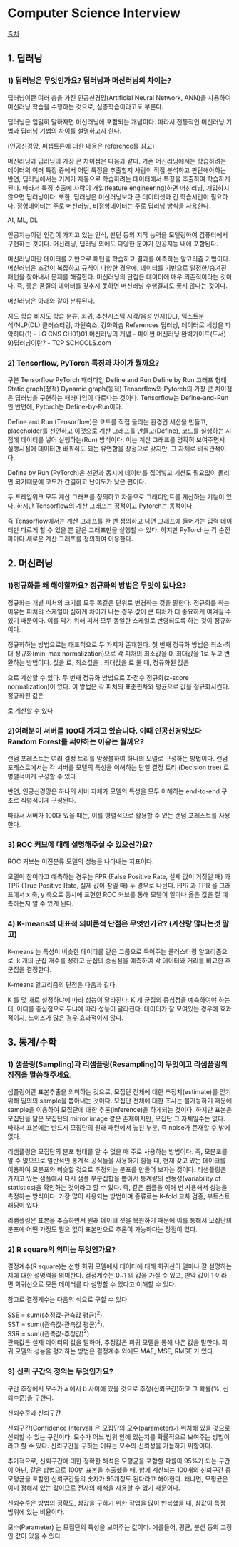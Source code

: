 # Computer Science Interview

[출처](https://github.com/boost-devs/ai-tech-interview)

## 1. 딥러닝

### 1) 딥러닝은 무엇인가요? 딥러닝과 머신러닝의 차이는?
딥러닝이란 여러 층을 가진 인공신경망(Artificial Neural Network, ANN)을 사용하여 머신러닝 학습을 수행하는 것으로, 심층학습이라고도 부른다. <br>

딥러닝은 엄밀히 말하자면 머신러닝에 포함되는 개념이다. 따라서 전통적인 머신러닝 기법과 딥러닝 기법의 차이를 설명하고자 한다.<br>

(인공신경망, 퍼셉트론에 대한 내용은 reference를 참고)<br>

머신러닝과 딥러닝의 가장 큰 차이점은 다음과 같다. 기존 머신러닝에서는 학습하려는 데이터의 여러 특징 중에서 어떤 특징을 추출할지 사람이 직접 분석하고 판단해야하는 반면, 딥러닝에서는 기계가 자동으로 학습하려는 데이터에서 특징을 추출하여 학습하게 된다. 따라서 특징 추출에 사람이 개입(feature engineering)하면 머신러닝, 개입하지 않으면 딥러닝이다. 또한, 딥러닝은 머신러닝보다 큰 데이터셋과 긴 학습시간이 필요하다. 정형데이터는 주로 머신러닝, 비정형데이터는 주로 딥러닝 방식을 사용한다.<br>

AI, ML, DL



인공지능이란 인간이 가지고 있는 인식, 판단 등의 지적 능력을 모델링하여 컴퓨터에서 구현하는 것이다. 머신러닝, 딥러닝 외에도 다양한 분야가 인공지능 내에 포함된다.

머신러닝이란 데이터를 기반으로 패턴을 학습하고 결과를 예측하는 알고리즘 기법이다. 머신러닝은 조건이 복잡하고 규칙이 다양한 경우에, 데이터를 기반으로 일정한/숨겨진 패턴을 찾아내서 문제를 해결한다. 머신러닝의 단점은 데이터에 매우 의존적이라는 것이다. 즉, 좋은 품질의 데이터를 갖추지 못하면 머신러닝 수행결과도 좋지 않다는 것이다.<br>

머신러닝은 아래와 같이 분류된다.<br>

지도 학습	비지도 학습
분류, 회귀, 추천시스템
시각/음성 인지(DL), 텍스트분석/NLP(DL)	클러스터링, 차원축소, 강화학습
References
딥러닝, 데이터로 세상을 파악하다(1) - LG CNS
CH01)01.머신러닝의 개념 - 파이썬 머신러닝 완벽가이드(도서)
9)딥러닝이란? - TCP SCHOOLS.com

### 2) Tensorflow, PyTorch 특징과 차이가 뭘까요?
구분	Tensorflow	PyTorch
패러다임	Define and Run	Define by Run
그래프 형태	Static graph(정적)	Dynamic graph(동적)
Tensorflow와 Pytorch의 가장 큰 차이점은 딥러닝을 구현하는 패러다임이 다르다는 것이다. Tensorflow는 Define-and-Run인 반면에, Pytorch는 Define-by-Run이다.

Define and Run (Tensorflow)은 코드를 직접 돌리는 환경인 세션을 만들고, placeholder를 선언하고 이것으로 계산 그래프를 만들고(Define), 코드를 실행하는 시점에 데이터를 넣어 실행하는(Run) 방식이다. 이는 계산 그래프를 명확히 보여주면서 실행시점에 데이터만 바꿔줘도 되는 유연함을 장점으로 갖지만, 그 자체로 비직관적이다.

Define by Run (PyTorch)은 선언과 동시에 데이터를 집어넣고 세션도 필요없이 돌리면 되기때문에 코드가 간결하고 난이도가 낮은 편이다.

두 프레임워크 모두 계산 그래프를 정의하고 자동으로 그래디언트를 계산하는 기능이 있다. 하지만 Tensorflow의 계산 그래프는 정적이고 Pytorch는 동적이다.

즉 Tensorflow에서는 계산 그래프를 한 번 정의하고 나면 그래프에 들어가는 입력 데이터만 다르게 할 수 있을 뿐 같은 그래프만을 실행할 수 있다. 하지만 PyTorch는 각 순전파마다 새로운 계산 그래프를 정의하여 이용한다.

## 2. 머신러닝

### 1)정규화를 왜 해야할까요? 정규화의 방법은 무엇이 있나요?
정규화는 개별 피처의 크기를 모두 똑같은 단위로 변경하는 것을 말한다. 정규화를 하는 이유는 피처의 스케일이 심하게 차이가 나는 경우 값이 큰 피처가 더 중요하게 여겨질 수 있기 때문이다. 이를 막기 위해 피처 모두 동일한 스케일로 반영되도록 하는 것이 정규화이다.

정규화하는 방법으로는 대표적으로 두 가지가 존재한다. 첫 번째 정규화 방법은 최소-최대 정규화(min-max normalization)으로 각 피처의 최소값을 0, 최대값을 1로 두고 변환하는 방법이다. 값을 
로, 최소값을 
, 최대값을 
로 둘 때, 정규화된 값은 
 
으로 계산할 수 있다. 두 번째 정규화 방법으로 Z-점수 정규화(z-score normalization)이 있다. 이 방법은 각 피처의 표준편차와 평균으로 값을 정규화시킨다. 정규화된 값은 
 
로 계산할 수 있다

### 2)여러분이 서버를 100대 가지고 있습니다. 이때 인공신경망보다 Random Forest를 써야하는 이유는 뭘까요?
랜덤 포레스트는 여러 결정 트리를 앙상블하여 하나의 모델로 구성하는 방법이다. 랜덤 포레스트에서는 각 서버를 모델의 특성을 이해하는 단일 결정 트리 (Decision tree) 로 병렬적이게 구성할 수 있다.

반면, 인공신경망은 하나의 서버 자체가 모델의 특성을 모두 이해하는 end-to-end 구조로 직렬적이게 구성된다.

따라서 서버가 100대 있을 때는, 이를 병렬적으로 활용할 수 있는 랜덤 포레스트를 사용한다.

### 3) ROC 커브에 대해 설명해주실 수 있으신가요?
ROC 커브는 이진분류 모델의 성능을 나타내는 지표이다.

모델이 참이라고 예측하는 경우는 FPR (False Positive Rate, 실제 값이 거짓일 때) 과 TPR (True Positive Rate, 실제 값이 참일 때) 두 경우로 나뉜다.
FPR 과 TPR 을 그래프에서 x 축, y 축으로 동시에 표현한 ROC 커브를 통해 모델이 얼마나 옳은 값을 잘 예측하는지 알 수 있게 된다.

### 4) K-means의 대표적 의미론적 단점은 무엇인가요? (계산량 많다는것 말고)
K-means 는 특성이 비슷한 데이터를 같은 그룹으로 묶어주는 클러스터링 알고리즘으로, k 개의 군집 개수를 정하고 군집의 중심점을 예측하여 각 데이터와 거리를 비교한 후 군집을 결정한다.

K-means 알고리즘의 단점은 다음과 같다.

K 를 몇 개로 설정하냐에 따라 성능이 달라진다.
K 개 군집의 중심점을 예측하여야 하는데, 어디를 중심점으로 두냐에 따라 성능이 달라진다.
데이터가 잘 모여있는 경우에 효과적이지, 노이즈가 많은 경우 효과적이지 않다.



## 3. 통계/수학

### 1) 샘플링(Sampling)과 리샘플링(Resampling)이 무엇이고 리샘플링의 장점을 말씀해주세요.
샘플링이란 표본추출을 의미하는 것으로, 모집단 전체에 대한 추정치(estimate)를 얻기 위해 임의의 sample을 뽑아내는 것이다. 모집단 전체에 대한 조사는 불가능하기 때문에 sample을 이용하여 모집단에 대한 추론(inference)을 하게되는 것이다. 하지만 표본은 모집단을 닮은 모집단의 mirror image 같은 존재이지만, 모집단 그 자체일수는 없다. 따라서 표본에는 반드시 모집단의 원래 패턴에서 놓친 부분, 즉 noise가 존재할 수 밖에 없다.

리샘플링은 모집단의 분포 형태를 알 수 없을 때 주로 사용하는 방법이다. 즉, 모분포를 알 수 없으므로 일반적인 통계적 공식들을 사용하기 힘들 때, 현재 갖고 있는 데이터를 이용하여 모분포와 비슷할 것으로 추정되는 분포를 만들어 보자는 것이다. 리샘플링은 가지고 있는 샘플에서 다시 샘플 부분집합을 뽑아서 통계량의 변동성(variability of statistics)을 확인하는 것이라고 할 수 있다. 즉, 같은 샘플을 여러 번 사용해서 성능을 측정하는 방식이다. 가장 많이 사용되는 방법이며 종류로는 K-fold 교차 검증, 부트스트래핑이 있다.

리샘플링은 표본을 추출하면서 원래 데이터 셋을 복원하기 때문에 이를 통해서 모집단의 분포에 어떤 가정도 필요 없이 표본만으로 추론이 가능하다는 장점이 있다.

### 2) R square의 의미는 무엇인가요?
결정계수(R square)는 선형 회귀 모델에서 데이터에 대해 회귀선이 얼마나 잘 설명하는지에 대한 설명력을 의미한다. 결정계수는 0~1 의 값을 가질 수 있고, 만약 값이 1 이라면 회귀선으로 모든 데이터를 다 설명할 수 있다고 이해할 수 있다.

참고로 결정계수는 다음의 식으로 구할 수 있다.


SSE = sum((추정값-관측값 평균)$^2$),<br>
SST = sum((관측값-관측값 평균)$^2$), <br>
SSR = sum((관측값-추정값)$^2$) <br>
관측값은 실제 데이터의 값을 말하며, 추정값은 회귀 모델을 통해 나온 값을 말한다. 회귀 모델의 성능을 평가하는 방법은 결정계수 외에도 MAE, MSE, RMSE 가 있다.

### 3) 신뢰 구간의 정의는 무엇인가요?
구간 추정에서 모수가 a 에서 b 사이에 있을 것으로 추정(신뢰구간)하고 그 확률(%, 신뢰수준)을 구한다.

신뢰수준과 신뢰구간

신뢰구간(Confidence Interval) 은 모집단의 모수(parameter)가 위치해 있을 것으로 신뢰할 수 있는 구간이다. 모수가 어느 범위 안에 있는지를 확률적으로 보여주는 방법이라고 할 수 있다. 신뢰구간을 구하는 이유는 모수의 신뢰성을 가늠하기 위함이다.

추가적으로, 신뢰구간에 대한 정확한 해석은 모평균을 포함할 확률이 95%가 되는 구간이 아닌, 같은 방법으로 100번 표본을 추출했을 때, 함께 계산되는 100개의 신뢰구간 중 모평균을 포함한 신뢰구간들의 숫자가 95개정도 된다라고 해야한다. 왜냐면, 모평균은 이미 정해져 있는 값이므로 전자의 해석을 사용할 수 없기 때문이다.

신뢰수준은 방법의 정확도, 참값을 구하기 위한 작업을 많이 반복했을 때, 참값이 특정 범위에 있는 비율이다.

모수(Parameter) 는 모집단의 특성을 보여주는 값이다. 예를들어, 평균, 분산 등의 고정인 값이 있을 수 있다.

